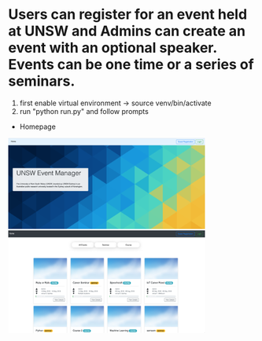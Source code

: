 # Users can register for an event held at UNSW and Admins can create an event with an optional speaker. Events can be one time or a series of seminars. 
1. first enable virtual environment -> source venv/bin/activate
2. run "python run.py" and follow prompts

- Homepage
<img src="Screen Shot 2020-02-18 at 12.47.44 pm.png" alt="Homepage" style="width: 400px;"/>
<img src="Screen Shot 2020-02-18 at 12.46.52 pm.png" alt="Homepage" style="width: 400px;"/>

